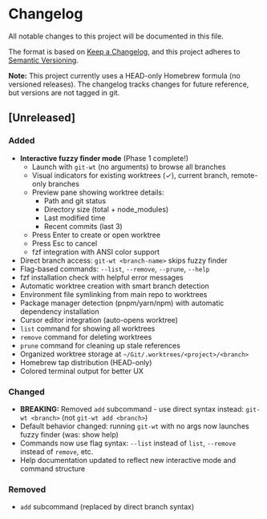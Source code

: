 # Changelog

All notable changes to this project will be documented in this file.

The format is based on [Keep a Changelog](https://keepachangelog.com/en/1.0.0/),
and this project adheres to [Semantic Versioning](https://semver.org/spec/v2.0.0.html).

**Note:** This project currently uses a HEAD-only Homebrew formula (no versioned releases).
The changelog tracks changes for future reference, but versions are not tagged in git.

## [Unreleased]

### Added
- **Interactive fuzzy finder mode** (Phase 1 complete!)
  - Launch with `git-wt` (no arguments) to browse all branches
  - Visual indicators for existing worktrees (✓), current branch, remote-only branches
  - Preview pane showing worktree details:
    - Path and git status
    - Directory size (total + node_modules)
    - Last modified time
    - Recent commits (last 3)
  - Press Enter to create or open worktree
  - Press Esc to cancel
  - fzf integration with ANSI color support
- Direct branch access: `git-wt <branch-name>` skips fuzzy finder
- Flag-based commands: `--list`, `--remove`, `--prune`, `--help`
- fzf installation check with helpful error messages
- Automatic worktree creation with smart branch detection
- Environment file symlinking from main repo to worktrees
- Package manager detection (pnpm/yarn/npm) with automatic dependency installation
- Cursor editor integration (auto-opens worktree)
- `list` command for showing all worktrees
- `remove` command for deleting worktrees
- `prune` command for cleaning up stale references
- Organized worktree storage at `~/Git/.worktrees/<project>/<branch>`
- Homebrew tap distribution (HEAD-only)
- Colored terminal output for better UX

### Changed
- **BREAKING:** Removed `add` subcommand - use direct syntax instead: `git-wt <branch>` (not `git-wt add <branch>`)
- Default behavior changed: running `git-wt` with no args now launches fuzzy finder (was: show help)
- Commands now use flag syntax: `--list` instead of `list`, `--remove` instead of `remove`, etc.
- Help documentation updated to reflect new interactive mode and command structure

### Removed
- `add` subcommand (replaced by direct branch syntax)
